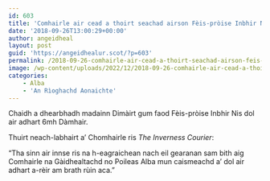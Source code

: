 ```yaml
---
id: 603
title: 'Comhairle air cead a thoirt seachad airson Fèis-pròise Inbhir Nis a dhol air adhart'
date: '2018-09-26T13:00:29+00:00'
author: angeidheal
layout: post
guid: 'https://angeidhealur.scot/?p=603'
permalink: /2018-09-26-comhairle-air-cead-a-thoirt-seachad-airson-feis-proise-inbhir-nis-a-dhol-air-adhart/
image: /wp-content/uploads/2022/12/2018-09-26-comhairle-air-cead-a-thoirt-seachad-airson-feis-proise-inbhir-nis-a-dhol-air-adhart.webp
categories:
    - Alba
    - 'An Rìoghachd Aonaichte'
---
```


Chaidh a dhearbhadh madainn Dimàirt gum faod Fèis-pròise Inbhir Nis dol air adhart 6mh Dàmhair.

Thuirt neach-labhairt a’ Chomhairle ris *The Inverness Courier*:

“Tha sinn air innse ris na h-eagraichean nach eil gearanan sam bith aig Comhairle na Gàidhealtachd no Poileas Alba mun caismeachd a’ dol air adhart a-rèir am brath rùin aca.”